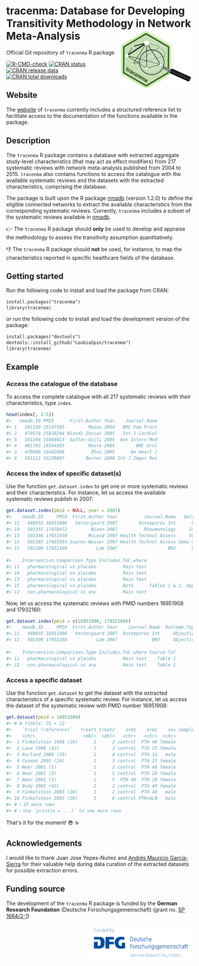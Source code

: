 # tracenma: Database for Developing Transitivity Methodology in Network Meta-Analysis   <img src="man/figures/logo.png" align="right" width="200" />    

Official Git repository of `tracenma` R package

<!-- badges: start -->
[![R-CMD-check](https://github.com/LoukiaSpin/tracenma/actions/workflows/R-CMD-check.yaml/badge.svg?branch=main)](https://github.com/LoukiaSpin/tracenma/actions/workflows/R-CMD-check.yaml)
[![CRAN status](https://www.r-pkg.org/badges/version/tracenma)](https://CRAN.R-project.org/package=tracenma)
[![CRAN release data](https://www.r-pkg.org/badges/last-release/tracenma)](https://www.r-pkg.org/badges/last-release/tracenma)
[![CRAN total downloads](https://cranlogs.r-pkg.org/badges/grand-total/tracenma)](https://cranlogs.r-pkg.org/badges/grand-total/tracenma)
<!-- badges: end -->

## Website

The [website](https://loukiaspin.github.io/tracenma/) of `tracenma` currently includes a structured reference list to facilitate access to the documentation of the functions available in the package.

## Description 

The `tracenma` R package contains a database with extracted aggregate 
study-level characteristics (that may act as effect modifiers) from 217 
systematic reviews with network meta-analysis published from 2004 to 2015. 
`tracenma` also contains functions to access the catalogue with the available 
systematic reviews and the datasets with the extracted characteristics, 
comprising the database.

The package is built upon the R package 
[nmadb](https://CRAN.R-project.org/package=nmadb) (version 1.2.0) to define the 
eligible connected networks to extract the available characteristics from the 
corresponding systematic reviews. Currently, `tracenma` includes a subset of the 
systematic reviews available in 
[nmadb](https://CRAN.R-project.org/package=nmadb).

👉 The `tracenma` R package should **only** be used to develop and appraise the 
methodology to assess the transitivity assumption quantitatively.

👎 The `tracenma` R package should **not** be used, for instance, to map the 
characteristics reported in specific healthcare fields of the database.

## Getting started

Run the following code to install and load the package from CRAN:

    install.packages("tracenma")
    library(tracenma)

or run the following code to install and load the development version of the package:

    install.packages("devtools")
    devtools::install_github("LoukiaSpin/tracenma")
    library(tracenma)

## Example

### Access the catalogue of the database

To access the complete catalogue with all 217 systematic reviews with their 
characteristics, type `index`. 

``` r
head(index[, 1:5])
#>   nmadb.ID PMID      First.Author Year    Journal.Name 
#> 1   501330 15147585         Mason 2004   BMC Fam Pract
#> 2   479574 15820294 Biondi-Zoccai 2005   Int J Cardiol
#> 5   501268 15968013  Gafter-Gvili 2005  Ann Intern Med
#> 4   481193 16354303         Moore 2005        BMC Urol
#> 3   479688 16442888          Zhou 2005      Am Heart J
#> 6   501211 16239897        Berner 2006 Int J Impot Res
```

### Access the index of specific dataset(s)

Use the function `get.dataset.index` to get one or more  systematic reviews and 
their characteristics. For instance, let us access the available systematic 
reviews publish in 2007:

``` r
get.dataset.index(pmid = NULL, year = 2007)
#>    nmadb.ID     PMID  First.Author Year          Journal.Name   Outcome.Type
#> 11   480655 16951908   Vestergaard 2007        Osteoporos Int      Objective
#> 14   501355 17478472         Nixon 2007          Rheumatology     Subjective
#> 13   501336 17651658        McLeod 2007 Health Technol Assess     Subjective
#> 15   501395 17903393 Soares-Weiser 2007 Health Technol Assess Semi-objective
#> 12   501309 17932160           Lam 2007                   BMJ      Objective
                                                                                                                                                    
#>    Intervention.Comparison.Type Includes.ToC.where                      Source.ToC
#> 11   pharmacological vs placebo          Main text                         Table 1
#> 14   pharmacological vs placebo          Main text                         Table 1
#> 13   pharmacological vs placebo          Main text                    Table 2 to 4
#> 15   pharmacological vs placebo          Both      Tables 1 & 2, Appendix Tables 5
#> 12   non-pharmacological vs any          Main text                         Table 1
```

Now, let us access the systematic reviews with PMID numbers 16951908 and 17932160:

``` r
get.dataset.index(pmid = c(16951908, 17932160))
#>    nmadb.ID     PMID  First.Author Year    Journal.Name  Outcome.Type
#> 11   480655 16951908   Vestergaard 2007  Osteoporos Int     Objective
#> 12   501309 17932160           Lam 2007             BMJ     Objective
                                                                                                                                                    
#>    Intervention.Comparison.Type Includes.ToC.where Source.ToC
#> 11   pharmacological vs placebo          Main text    Table 1
#> 12   non-pharmacological vs any          Main text    Table 1
```

### Access a specific dataset

Use the function `get.dataset` to get the dataset with the extracted 
characteristics of a specific systematic review. For instance, let us access the 
dataset of the systematic review with PMID number 16951908:

``` r
get.dataset(pmid = 16951908)
#> # A tibble: 25 × 12
#>    `trial (reference)`   treat1 treat2    arm1    arm2    sex sample.size h.rPTH   calcium vitamin.D duration quality
#>    <chr>                  <dbl>  <dbl>   <chr>   <chr>  <chr>       <dbl>  <chr>     <dbl>     <dbl>    <dbl>   <dbl>
#>  1 Finkelstein 1998 (26)      1      2 control  PTH 40 female          43   1-34        NA        NA       12       2
#>  2 Lane 1998 (42)             1      3 control  PTH 25 female          51   1-34      1500       800       12       3
#>  3 Kurland 2000 (33)          1      4 control  PTH 32   male          23   1-34      1500       400       18       3
#>  4 Cosman 2001 (24)           1      3 control  PTH 25 female          52   1-34      1500       800       36       3
#>  5 Neer 2001 (5)              1      2 control  PTH 40 female         882   1-34      1000       400       21       3
#>  6 Neer 2001 (5)              1      5 control  PTH 20 female         892   1-34      1000       400       21       3
#>  7 Neer 2001 (5)              2      5  PTH 40  PTH 20 female         878   1-34      1000       400       21       3
#>  8 Body 2002 (43)             1      2 control  PTH 40 female         146   1-34      1000       400       12       4
#>  9 Finkelstein 2003 (28)      1      2 control  PTH 40   male          48   1-34      1000       400       30       3
#> 10 Finkelstein 2003 (28)      1      6 control PTH+ALN   male          53   1-34      1000       400       30       3
#> # ℹ 15 more rows
#> # ℹ Use `print(n = ...)` to see more rows
``` 

That's it for the moment! 😎 ☕

## Acknowledgements

I would like to thank Juan Jose Yepes-Nuñez and [Andrés Mauricio García-Sierra](https://www.linkedin.com/in/andres-mauricio-garcia-sierra-980971125) for their valuable help during data curation of the extracted datasets for possible extraction errors.

## Funding source

The development of the `tracenma` R package is funded by the **German Research Foundation** (Deutsche Forschungsgemeinschaft) (grant no. [SP 1664/2-1](https://gepris.dfg.de/gepris/projekt/462260733)) <div style="text-align: right"> <img src="man/figures/dfg_logo_schriftzug_blau_foerderung_en.png" width="280" height="100" align="right"></div>
